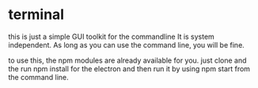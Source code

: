 # terminal
this is just a simple GUI toolkit for the commandline
It is system independent. As long as you can use the command line, you will be fine.

to use this, the npm modules are already available for you.
just clone and the run npm install for the electron and then run it by using
npm start from the command line.
